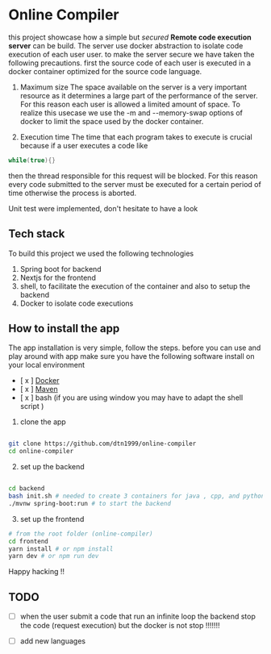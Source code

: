 # Online Compiler
this project showcase how a simple but *secured*     **Remote code execution server** can be build. The server use docker abstraction to isolate code execution of each user user.
to make the server secure we have taken the following precautions. first the source code of each user is executed in a docker container optimized for the source code language.

1. Maximum size
The space available on the server is a very important resource as it determines a large part of the performance of the server. For this reason each user is allowed a limited amount of space. To realize this usecase we use the -m and --memory-swap options of docker to limit the space used by the docker container.

2. Execution time
The time that each program takes to execute is crucial because if a user executes a code like 
```cpp 
while(true){}
``` 
then the thread responsible for this request will be blocked. For this reason every code submitted to the server must be executed for a certain period of time otherwise the process is aborted.

Unit test were implemented, don't hesitate to have a look

## Tech stack

To build this project we used the following technologies

1. Spring boot for backend
2. Nextjs for the frontend
3. shell, to facilitate the execution of the container and also to setup the backend
4. Docker to isolate code executions

## How to install the app
The app installation is very simple, follow the steps.
before you can use and play around with app make sure you have the following software install on your local environment
- [ x ] [Docker](https://docs.docker.com/)
- [ x ] [Maven](https://maven.apache.org/)
- [ x ] bash (if you are using window you may have to adapt  the shell script  )

1. clone the app
```bash

git clone https://github.com/dtn1999/online-compiler
cd online-compiler

```
2. set up the backend
```bash

cd backend
bash init.sh # needed to create 3 containers for java , cpp, and python
./mvnw spring-boot:run # to start the backend

```
3. set up the frontend
```bash
# from the root folder (online-compiler)
cd frontend
yarn install # or npm install
yarn dev # or npm run dev
```

Happy hacking !!

## TODO
- [ ] when the user submit a code that run an infinite loop the backend stop the code (request execution) but the docker is not stop !!!!!!!
- [ ] add new languages

